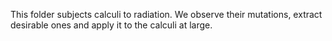 This folder subjects calculi to radiation. We observe their mutations, extract desirable
ones and apply it to the calculi at large.